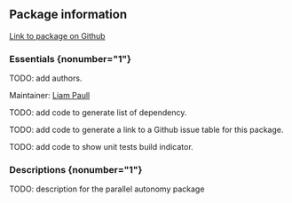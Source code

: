 <div id='parallel_autonomy-autogenerated' markdown='1'>


<!-- do not edit this file, autogenerated -->

## Package information 

[Link to package on Github](github:org=duckietown,repo=Software,path=50-misc-additional-functionality/parallel_autonomy,branch=andrea-config)

### Essentials {nonumber="1"}

TODO: add authors.

Maintainer: [Liam Paull](mailto:lpaull@mit.edu)

TODO: add code to generate list of dependency.

TODO: add code to generate a link to a Github issue table for this package.

TODO: add code to show unit tests build indicator.

### Descriptions {nonumber="1"}

TODO: description for the parallel autonomy package



</div>

